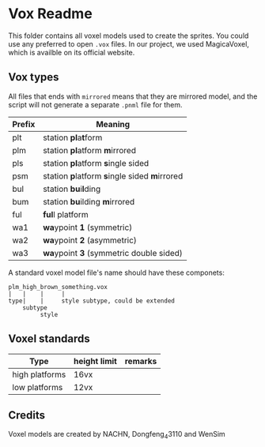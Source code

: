 # Vox Readme

This folder contains all voxel models used to create the sprites. You could use any preferred to open `.vox` files. In our project, we used MagicaVoxel, which is availble on its official website.

## Vox types

All files that ends with `mirrored` means that they are mirrored model, and the script will not generate a separate `.pnml` file for them.

|Prefix|Meaning|
|---|---|
|plt|station **pl**a**t**form|
|plm|station **pl**atform **m**irrored|
|pls|station **pl**atform **s**ingle sided|
|psm|station **p**latform **s**ingle sided **m**irrored|
|bul|station **bu**i**l**ding|
|bum|station **bu**ilding **m**irrored|
|ful|**ful**l platform|
|wa1|**wa**ypoint **1** (symmetric)|
|wa2|**wa**ypoint **2** (asymmetric)|
|wa3|**wa**ypoint **3** (symmetric double sided)|

A standard voxel model file's name should have these componets:
```
plm_high_brown_something.vox
|   |    |     |
type|    |     style subtype, could be extended
    subtype
         style
```

## Voxel standards

|Type|height limit|remarks|
|---|---|---|
|high platforms|16vx||
|low platforms|12vx||

## Credits

Voxel models are created by NACHN, Dongfeng<sub>4</sub>3110 and WenSim
